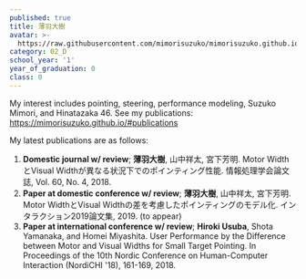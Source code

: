 ```yaml
---
published: true
title: 薄羽大樹
avatar: >-
  https://raw.githubusercontent.com/mimorisuzuko/mimorisuzuko.github.io/master/assets/me.jpg
category: 02_D
school_year: '1'
year_of_graduation: 0
class: 0
---
```

My interest includes pointing, steering, performance modeling, Suzuko Mimori, and Hinatazaka 46.
See my publications: https://mimorisuzuko.github.io/#publications

My latest publications are as follows:

1. **Domestic journal w/ review**; **薄羽大樹**, 山中祥太, 宮下芳明. Motor WidthとVisual Widthが異なる状況下でのポインティング性能. 情報処理学会論文誌, Vol. 60, No. 4, 2018.
2. **Paper at domestic conference w/ review**; **薄羽大樹**, 山中祥太, 宮下芳明. Motor WidthとVisual Widthの差を考慮したポインティングのモデル化. インタラクション2019論文集, 2019. (to appear)
3. **Paper at international conference w/ review**; **Hiroki Usuba**, Shota Yamanaka, and Homei Miyashita. User Performance by the Difference between Motor and Visual Widths for Small Target Pointing. In Proceedings of the 10th Nordic Conference on Human-Computer Interaction (NordiCHI '18), 161-169, 2018.
